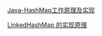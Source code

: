 [Java-HashMap工作原理及实现](https://yikun.github.io/2015/04/01/Java-HashMap%E5%B7%A5%E4%BD%9C%E5%8E%9F%E7%90%86%E5%8F%8A%E5%AE%9E%E7%8E%B0/)


[LinkedHashMap 的实现原理](http://wiki.jikexueyuan.com/project/java-collection/linkedhashmap.html)